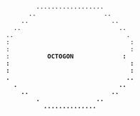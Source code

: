 <pre>
           ..................           
         ..                  ..         
       ..                      ..       
     ..                          ..     
   ..                              .    
   :                                :   
   :                                :   
   :          <b>OCTOGON<b>             :   
   :                                :   
   :                                :   
   .                               ..   
     .                           ..     
       ..                      ..             
           .               ..           
             ..............             
                                        
</pre>
